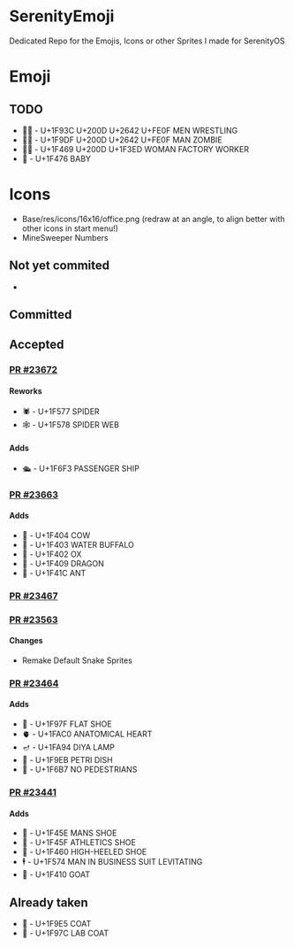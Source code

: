 # SerenityEmoji
 Dedicated Repo for the Emojis, Icons or other Sprites I made for SerenityOS

# Emoji
## TODO
- 🤼‍♂️ - U+1F93C U+200D U+2642 U+FE0F MEN WRESTLING
- 🧟‍♂️ - U+1F9DF U+200D U+2642 U+FE0F MAN ZOMBIE
- 👩‍🏭 - U+1F469 U+200D U+1F3ED WOMAN FACTORY WORKER
- 👶 - U+1F476 BABY

# Icons
- Base/res/icons/16x16/office.png (redraw at an angle, to align better with other icons in start menu!)
- MineSweeper Numbers


## Not yet commited
- 

## Committed

## Accepted
### [PR #23672](https://github.com/SerenityOS/serenity/pull/23672)
#### Reworks
- 🕷️ - U+1F577 SPIDER
- 🕸️ - U+1F578 SPIDER WEB
#### Adds
- 🛳 - U+1F6F3 PASSENGER SHIP

### [PR #23663](https://github.com/SerenityOS/serenity/pull/23663)
#### Adds
- 🐄 - U+1F404 COW
- 🐃 - U+1F403 WATER BUFFALO
- 🐂 - U+1F402 OX
- 🐉 - U+1F409 DRAGON
- 🐜 - U+1F41C ANT

### [PR #23467](https://github.com/SerenityOS/serenity/pull/23467)
### [PR #23563](https://github.com/SerenityOS/serenity/pull/23563)
#### Changes
- Remake Default Snake Sprites

### [PR #23464](https://github.com/SerenityOS/serenity/pull/23464)
#### Adds
- 🥿 - U+1F97F FLAT SHOE
- 🫀 - U+1FAC0 ANATOMICAL HEART
- 🪔 - U+1FA94 DIYA LAMP
- 🧫 - U+1F9EB PETRI DISH
- 🚷 - U+1F6B7 NO PEDESTRIANS

### [PR #23441](https://github.com/SerenityOS/serenity/pull/23441)
#### Adds
- 👞 - U+1F45E MANS SHOE
- 👟 - U+1F45F ATHLETICS SHOE
- 👠 - U+1F460 HIGH-HEELED SHOE
- 🕴 - U+1F574 MAN IN BUSINESS SUIT LEVITATING
- 🐐 - U+1F410 GOAT

## Already taken
- 🧥 - U+1F9E5 COAT
- 🥼 - U+1F97C LAB COAT